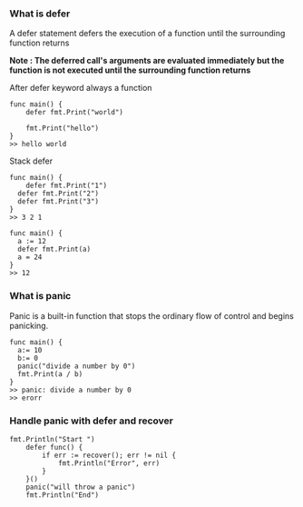 ### What is defer
A defer statement defers the execution of a function until the surrounding function returns

<strong> Note : The deferred call's arguments are evaluated immediately but the function is not executed until the surrounding function returns </strong>    

After defer keyword always a function

```
func main() {
	defer fmt.Print("world")

	fmt.Print("hello")
}
>> hello world
```

Stack defer
```
func main() {
	defer fmt.Print("1")
  defer fmt.Print("2")
  defer fmt.Print("3")
}
>> 3 2 1
```
```
func main() {
  a := 12
  defer fmt.Print(a)
  a = 24
}
>> 12
```

### What is panic
Panic is a built-in function that stops the ordinary flow of control and begins panicking.

```
func main() {
  a:= 10
  b:= 0
  panic("divide a number by 0")
  fmt.Print(a / b)
}
>> panic: divide a number by 0
>> erorr
```

### Handle panic with defer and recover

```
fmt.Println("Start ")
    defer func() {
        if err := recover(); err != nil {
            fmt.Println("Error", err)
        }
	}()
	panic("will throw a panic")
	fmt.Println("End")
```